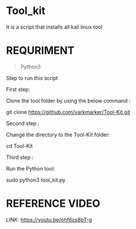# Tool_kit
It is a script that installs all kali linux tool 

#  REQURIMENT

> Python3

Step to run this script

 First step:

  Clone the tool folder by using the below command :

   git clone https://github.com/varkmarker/Tool-Kit.git

 Second step :

  Change the directory to the Tool-Kit folder:

   cd Tool-Kit

 Third step :

  Run the Python tool:

   sudo python3 tool_kit.py
# REFERENCE VIDEO

LINK: https://youtu.be/ohf6cs8bT-g
